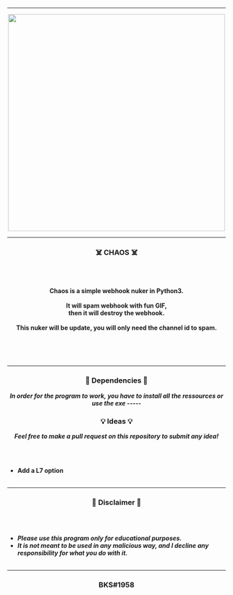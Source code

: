 -----

<p align="center">
<img src="https://user-images.githubusercontent.com/94129991/189517067-e27b2cc4-23a5-4cf7-b0e6-183d1ffd5e34.png", width="500", height="500">
</p>


-----

### <p align="center">☠️ CHAOS ☠️</p>

<br><br>
<p align="center">
<strong>
Chaos is a simple webhook nuker in Python3.
<br><br>
It will spam webhook with fun GIF,
<br>
then it will destroy the webhook.
<br><br>
This nuker will be update, you will only need the channel id to spam.
<br><br><br>
</strong>
</p>
<br>

-----

### <p align="center">📀 Dependencies 📀</p>

<p align="center"><strong><i>In order for the program to work, you have to install all the ressources or use the exe</i></strong</p>
-----

### <p align="center">💡 Ideas 💡</p>

<p align="center"><strong><i>Feel free to make a pull request on this repository to submit any idea!</i></strong</p>

<br><br>
* Add a L7 option
<br><br>

-----

### <p align="center">📌 Disclaimer 📌</p>

<br><br>
* ***Please use this program only for educational purposes.***
* ***It is not meant to be used in any malicious way, and I decline any responsibility for what you do with it.***
<br><br>

-----

### <p align="center">BKS#1958</p>
